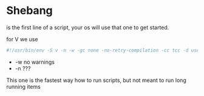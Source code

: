 # Shebang

is the first line of a script, your os will use that one to get started.

for V we use

```bash
#!/usr/bin/env -S v -n -w -gc none -no-retry-compilation -cc tcc -d use_openssl -enable-globals run
```

- -w no warnings 
- -n ??? 

This one is the fastest way how to run scripts, but not meant to run long running items
